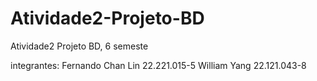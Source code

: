 # Atividade2-Projeto-BD
Atividade2 Projeto BD, 6 semeste

integrantes:
Fernando Chan Lin 22.221.015-5
William Yang 22.121.043-8

